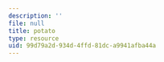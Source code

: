 ```yaml
---
description: ''
file: null
title: potato
type: resource
uid: 99d79a2d-934d-4ffd-81dc-a9941afba44a
---
```

